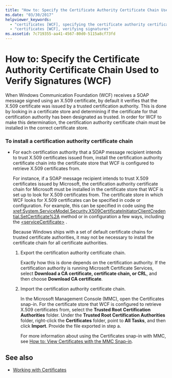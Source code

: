 ```yaml
---
title: "How to: Specify the Certificate Authority Certificate Chain Used to Verify Signatures (WCF)"
ms.date: "03/30/2017"
helpviewer_keywords: 
  - "certificates [WCF], specifying the certificate authority certificate chain"
  - "certificates [WCF], verifying signatures"
ms.assetid: 7c719355-aa41-4567-80d0-5115a8cf73fd
---
```

# How to: Specify the Certificate Authority Certificate Chain Used to Verify Signatures (WCF)
When Windows Communication Foundation (WCF) receives a SOAP message signed using an X.509 certificate, by default it verifies that the X.509 certificate was issued by a trusted certification authority. This is done by looking in a certificate store and determining if the certificate for that certification authority has been designated as trusted. In order for WCF to make this determination, the certification authority certificate chain must be installed in the correct certificate store.  
  
### To install a certification authority certificate chain  
  
- For each certification authority that a SOAP message recipient intends to trust X.509 certificates issued from, install the certification authority certificate chain into the certificate store that WCF is configured to retrieve X.509 certificates from.  
  
     For instance, if a SOAP message recipient intends to trust X.509 certificates issued by Microsoft, the certification authority certificate chain for Microsoft must be installed in the certificate store that WCF is set up to look for X.509 certificates from. The certificate store in which WCF looks for X.509 certificates can be specified in code or configuration. For example, this can be specified in code using the <xref:System.ServiceModel.Security.X509CertificateInitiatorClientCredential.SetCertificate%2A> method or in configuration a few ways, including the [\<serviceCertificate>](../../../../docs/framework/configure-apps/file-schema/wcf/servicecertificate-of-clientcredentials-element.md) .  
  
     Because Windows ships with a set of default certificate chains for trusted certificate authorities, it may not be necessary to install the certificate chain for all certificate authorities.  
  
    1. Export the certification authority certificate chain.  
  
         Exactly how this is done depends on the certification authority. If the certification authority is running Microsoft Certificate Services, select **Download a CA certificate, certificate chain, or CRL**, and then choose **Download CA certificate**.  
  
    2. Import the certification authority certificate chain.  
  
         In the Microsoft Management Console (MMC), open the Certificates snap-in. For the certificate store that WCF is configured to retrieve X.509 certificates from, select the **Trusted Root** **Certification Authorities** folder. Under the **Trusted Root Certification Authorities** folder, right-click the **Certificates** folder, point to **All Tasks**, and then click **Import**. Provide the file exported in step a.  
  
         For more information about using the Certificates snap-in with MMC, see [How to: View Certificates with the MMC Snap-in](../../../../docs/framework/wcf/feature-details/how-to-view-certificates-with-the-mmc-snap-in.md).  
  
## See also

- [Working with Certificates](../../../../docs/framework/wcf/feature-details/working-with-certificates.md)
